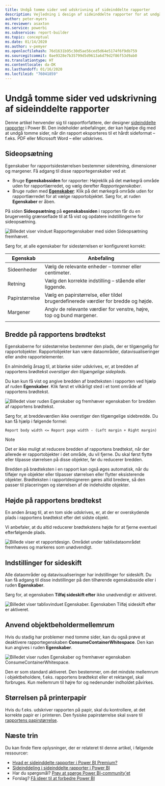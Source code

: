 ```yaml
---
title: Undgå tomme sider ved udskrivning af sideinddelte rapporter
description: Vejledning i design af sideinddelte rapporter for at undgå tomme sider, når de udskrives.
author: peter-myers
ms.reviewer: asaxton
ms.service: powerbi
ms.subservice: report-builder
ms.topic: conceptual
ms.date: 01/14/2020
ms.author: v-pemyer
ms.openlocfilehash: 76d1631b95c30d5ae56ced5d64e5174f6f9db759
ms.sourcegitcommit: 0ae9328e7b35799d5d9613a6d79d2f86f53d9ab0
ms.translationtype: HT
ms.contentlocale: da-DK
ms.lasthandoff: 01/16/2020
ms.locfileid: "76041859"
---
```

# <a name="avoid-blank-pages-when-printing-paginated-reports"></a>Undgå tomme sider ved udskrivning af sideinddelte rapporter

Denne artikel henvender sig til rapportforfattere, der designer [sideinddelte rapporter](../paginated-reports-report-builder-power-bi.md) i Power BI. Den indeholder anbefalinger, der kan hjælpe dig med at undgå tomme sider, når din rapport eksporteres til et hårdt sideformat – f.eks. PDF eller Microsoft Word – eller udskrives.

## <a name="page-setup"></a>Sideopsætning

Egenskaber for rapportsidestørrelsen bestemmer sideretning, dimensioner og margener. Få adgang til disse rapportegenskaber ved at:

- Bruge **Egenskabssiden** for rapporter: Højreklik på det mørkegrå område uden for rapportlærredet, og vælg derefter _Rapportegenskaber_.
- Bruge ruden med [**Egenskaber**](../paginated-reports-report-design-view.md#4-properties-pane): Klik på det mørkegrå område uden for rapportlærredet for at vælge rapportobjektet. Sørg for, at ruden **Egenskaber** er åben.

På siden **Sideopsætning** på **egenskabssiden** i rapporten får du en brugervenlig grænseflade til at få vist og opdatere indstillingerne for sideopsætning.

![Billedet viser vinduet Rapportegenskaber med siden Sideopsætning fremhævet.](media/report-paginated-blank-page/report-page-setup-properties.png)

Sørg for, at alle egenskaber for sidestørrelsen er konfigureret korrekt:

|Egenskab|Anbefaling|
|---------|---------|
|Sideenheder|Vælg de relevante enheder – tommer eller centimeter.|
|Retning|Vælg den korrekte indstilling – stående eller liggende.|
|Papirstørrelse|Vælg en papirstørrelse, eller tildel brugerdefinerede værdier for bredde og højde.|
|Margener|Angiv de relevante værdier for venstre, højre, top og bund margener.|
|||

## <a name="report-body-width"></a>Bredde på rapportens brødtekst

Egenskaberne for sidestørrelse bestemmer den plads, der er tilgængelig for rapportobjekter. Rapportobjekter kan være dataområder, datavisualiseringer eller andre rapportelementer.

En almindelig årsag til, at blanke sider udskrives, er, at bredden af rapportens brødtekst _overstiger den tilgængelige sideplads_.

Du kan kun få vist og angive bredden af brødteksten i rapporten ved hjælp af ruden **Egenskaber**. Klik først et vilkårligt sted i et tomt område af rapportens brødtekst.

![Billedet viser ruden Egenskaber og fremhæver egenskaben for bredden af rapportens brødtekst.](media/report-paginated-blank-page/report-body-properties-width.png)

Sørg for, at breddeværdien ikke overstiger den tilgængelige sidebredde. Du kan få hjælp i følgende formel:

```Report body width <= Report page width - (Left margin + Right margin)```

> [!NOTE]
> Det er ikke muligt at reducere bredden af rapportens brødtekst, når der allerede er rapportobjekter i det område, du vil fjerne. Du skal først flytte eller tilpasse størrelsen på disse objekter, før du reducerer bredden.
>
> Bredden på brødteksten i en rapport kan også øges automatisk, når du tilføjer nye objekter eller tilpasser størrelsen eller flytter eksisterende objekter. Brødteksten i rapportdesigneren gøres altid bredere, så den passer til placeringen og størrelsen af de indeholdte objekter.

## <a name="report-body-height"></a>Højde på rapportens brødtekst

En anden årsag til, at en tom side udskrives, er, at der er overskydende plads i rapportens brødtekst efter det sidste objekt.

Vi anbefaler, at du altid reducerer brødtekstens højde for at fjerne eventuel efterfølgende plads.

![Billede viser et rapportdesign. Området under tablixdataområdet fremhæves og markeres som unødvendigt.](media/report-paginated-blank-page/report-body-remove-trailing-space.png)

## <a name="page-break-options"></a>Indstillinger for sideskift

Alle dataområder og datavisualiseringer har indstillinger for sideskift. Du kan få adgang til disse indstillinger på den tilhørende egenskabsside eller i ruden **Egenskaber**.

Sørg for, at egenskaben **Tilføj sideskift efter** ikke unødvendigt er aktiveret.

![Billedet viser tablixvinduet Egenskaber. Egenskaben Tilføj sideskift efter er aktiveret.](media/report-paginated-blank-page/data-region-page-break-option-after.png)

## <a name="consume-container-whitespace"></a>Anvend objektbeholdermellemrum

Hvis du stadig har problemer med tomme sider, kan du også prøve at deaktivere rapportegenskaben **ConsumeContainerWhitespace**. Den kan kun angives i ruden **Egenskaber**.

![Billedet viser ruden Egenskaber og fremhæver egenskaben ConsumeContainerWhitespace.](media/report-paginated-blank-page/report-properties-consumecontainerwhitespace.png)

Den er som standard aktiveret. Den bestemmer, om det mindste mellemrum i objektbeholdere, f.eks. rapportens brødtekst eller et rektangel, skal forbruges. Kun mellemrum til højre for og nedenunder indholdet påvirkes.

## <a name="printer-paper-size"></a>Størrelsen på printerpapir

Hvis du f.eks. udskriver rapporten på papir, skal du kontrollere, at det korrekte papir er i printeren. Den fysiske papirstørrelse skal svare til [rapportens papirstørrelse](#page-setup).

## <a name="next-steps"></a>Næste trin

Du kan finde flere oplysninger, der er relateret til denne artikel, i følgende ressourcer:

- [Hvad er sideinddelte rapporter i Power BI Premium?](../paginated-reports-report-builder-power-bi.md)
- [Sideinddeling i sideinddelte rapporter i Power BI](../paginated-reports-pagination.md)
- Har du spørgsmål? [Prøv at spørge Power BI-community'et](https://community.powerbi.com/)
- Forslag? [Få ideer til at forbedre Power BI](https://ideas.powerbi.com)
